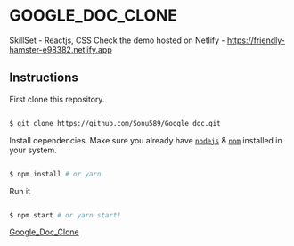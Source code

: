 # GOOGLE_DOC_CLONE
 SkillSet - Reactjs, CSS
 Check the demo hosted on Netlify - https://friendly-hamster-e98382.netlify.app

## Instructions

First clone this repository.

```bash

$ git clone https://github.com/Sonu589/Google_doc.git

```



Install dependencies. Make sure you already have [`nodejs`](https://nodejs.org/en/) & [`npm`](https://www.npmjs.com/) installed in your system.

```bash

$ npm install # or yarn

```



Run it

```bash

$ npm start # or yarn start!

```
[Google_Doc_Clone](https://github.com/Sonu589/Google_doc/assets/78155991/a984f321-6edb-469f-ad7a-031b7d21bcda)



